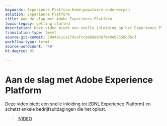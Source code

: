 ```yaml
---
keywords: Experience Platform;home;populaire onderwerpen
solution: Experience Platform
title: Aan de slag met Adobe Experience Platform
topic-legacy: getting started
description: Deze video biedt een snelle inleiding op het Experience Platform en schetst de zakelijke uitdagingen die het oplost.
translation-type: tm+mt
source-git-commit: 5d449c1ca174cafcca988e9487940eb7550bd5cf
workflow-type: tm+mt
source-wordcount: '49'
ht-degree: 0%

---
```



# Aan de slag met Adobe Experience Platform

Deze video biedt een snelle inleiding tot [!DNL Experience Platform] en schetst enkele bedrijfsuitdagingen die het oplost.

>[!VIDEO](https://video.tv.adobe.com/v/32797?quality=12&learn=on)